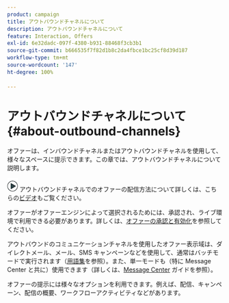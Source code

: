 ```yaml
---
product: campaign
title: アウトバウンドチャネルについて
description: アウトバウンドチャネルについて
feature: Interaction, Offers
exl-id: 6e32dadc-097f-4380-b931-88468f3cb3b1
source-git-commit: b666535f7f82d1b8c2da4fbce1bc25cf8d39d187
workflow-type: tm+mt
source-wordcount: '147'
ht-degree: 100%

---
```


# アウトバウンドチャネルについて{#about-outbound-channels}



オファーは、インバウンドチャネルまたはアウトバウンドチャネルを使用して、様々なスペースに提示できます。この章では、アウトバウンドチャネルについて説明します。

![](assets/do-not-localize/how-to-video.png) アウトバウンドチャネルでのオファーの配信方法について詳しくは、こちらの[ビデオ](https://helpx.adobe.com/campaign/classic/how-to/deliver-an-offer-on-outbound-channel-in-acv6.html?playlist=/ccx/v1/collection/product/campaign/classic/segment/digital-marketers/explevel/intermediate/applaunch/get-started/collection.ccx.js&amp;ref=helpx.adobe.com)もご覧ください。

オファーがオファーエンジンによって選択されるためには、承認され、ライブ環境で利用できる必要があります。詳しくは、[オファーの承認と有効化](../../interaction/using/approving-and-activating-an-offer.md)を参照してください。

アウトバウンドのコミュニケーションチャネルを使用したオファー表示域は、ダイレクトメール、メール、SMS キャンペーンなどを使用して、通常はバッチモードで実行されます（[用語集](../../interaction/using/i-glossary.md)を参照）。また、単一モードも（特に Message Center と共に）使用できます（詳しくは、[Message Center](../../message-center/using/about-transactional-messaging.md) ガイドを参照）。

オファーの提示には様々なオプションを利用できます。例えば、配信、キャンペーン、配信の概要、ワークフローアクティビティなどがあります。
